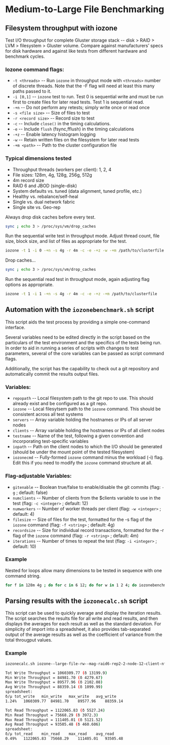 # Medium-to-Large File Benchmarking

## Filesystem throughput with iozone
Test I/O throughput for complete Gluster storage stack -- disk > RAID > LVM > filesystem > Gluster volume. Compare against manufacturers’ specs for disk hardware and against like tests from different hardware and benchmark cycles.


### Iozone command flags:
* `-t <threads>` -- Run `iozone` in throughput mode with `<threads>` number of discrete threads. Note that the -F flag will need at least this many paths passed to it.
* `-i [0,1]` -- `iozone` test to run. Test 0 is sequential write and must be run first to create files for later read tests. Test 1 is sequential read.
* `-+n` -- Do not perform any retests; simply write once or read once
* `-s <file size>` -- Size of files to test
* `-r <record size>` -- Record size to test
* `-c` -- Include `close()` in the timing calculations.
* `-e` -- Include `flush` (fsync,fflush) in the timing calculations
* `-+z` -- Enable latency histogram logging
* `-w` -- Retain written files on the filesystem for later read tests
* `-+m <path>` -- Path to the cluster configuration file

### Typical dimensions tested
* Throughput threads (workers per client): 1, 2, 4
* File sizes: 128m, 4g, 128g, 256g, 512g
* 4m record size
* RAID 6 and JBOD (single-disk)
* System defaults vs. tuned (data alignment, tuned profile, etc.)
* Healthy vs. rebalance/self-heal
* Single vs. dual network fabric
* Single site vs. Geo-rep

Always drop disk caches before every test.
```bash
sync ; echo 3 > /proc/sys/vm/drop_caches
```

Run the sequential write test in throughput mode. Adjust thread count, file size, block size, and list of files as appropriate for the test. 
```bash
iozone -t 1 -i 0 -+n -s 4g -r 4m -c -e -+z -w -+m /path/to/clusterfile
```

Drop caches…
```bash
sync ; echo 3 > /proc/sys/vm/drop_caches
```

Run the sequential read test in throughput mode, again adjusting flag options as appropriate.
```bash
iozone -t 1 -i 1 -+n -s 4g -r 4m -c -e -+z -+m /path/to/clusterfile
```

## Automation with the `iozonebenchmark.sh` script
This script aids the test process by providing a simple one-command interface.

Several variables need to be edited directly in the script based on the particulars of the test environment and the specifics of the tests being run. In order to aid in running  a series of scripts with changes to test parameters, several of the core variables can be passed as script command flags.

Additionally, the script has the capability to check out a git repository and automatically commit the results output files.

### Variables:
* `repopath` -- Local filesystem path to the git repo to use. This should already exist and be configured as a git repo.
* `iozone` -- Local filesytsem path to the `iozone` command. This should be consistent across all test systems
* `servers` -- Array variable holding the hostnames or IPs of all server nodes
* `clients` -- Array variable holding the hostnames or IPs of all client nodes
* `testname` -- Name of the test, following a given convention and incorporating test-specific variables
* `iopath` -- Path on the client nodes to which the I/O should be generated (should be under the mount point of the tested filesystem)
* `iozonecmd` -- Fully-formed `iozone` command minus the workload (-i) flag. Edit this if you need to modify the `iozone` command structure at all.

### Flag-adjustable Variables:
* `gitenable` -- Boolean true/false to enable/disable the git commits (flag: `-g` ; default: false)
* `numclients` -- Number of clients from the $clients variable to use in the test (flag: `-c <integer>` ; default: 12)
* `numworkers` -- Number of worker threads per client (flag: `-w <integer>` ; default: 4)
* `filesize` -- Size of files for the test, formatted for the -s flag of the `iozone` command (flag: `-f <string>` ; default: 4g)
* `recordsize` -- Size for individual record transactions, formatted for the -r flag of the `iozone` command (flag: `-r <string>` ; default: 4m)
* `iterations` -- Number of times to repeat the test (flag: `-i <integer>` ; default: 10)

### Example
Nested for loops allow many dimensions to be tested in sequence with one command string.
```bash
for f in 128m 4g ; do for c in 6 12; do for w in 1 2 4; do iozonebenchmark.sh -g -c $c -w $w -f $f -r 4m -i 10; done; done; done
```

## Parsing results with the `iozonecalc.sh` script
This script can be used to quickly average and display the iteration results. The script searches the results file for all write and read results, and then displays the averages for each result as well as the standard deviation. For simplicity of import into a spreadsheet, it also provides tab-separated output of the average results as well as the coefficient of variance from the total througput values.

### Example
```bash
iozonecalc.sh iozone--large-file-rw--mag-raid6-rep2-2-node-12-client-nfs-12-worker-2016-09-06-11-17-30.results

Tot Write Throughput = 1060309.77 (δ 13199.9)
Min Write Throughput = 84981.70 (δ 4279.67)
Max Write Throughput = 89577.96 (δ 2102.08)
Avg Write Throughput = 88359.14 (δ 1099.99)
spreadsheet:
δ/µ	tot_write	min_write	max_write	avg_write
1.24%	1060309.77	84981.70	89577.96	88359.14

Tot Read Throughput = 1122065.83 (δ 5527.24)
Min Read Throughput = 75668.29 (δ 3972.3)
Max Read Throughput = 111405.01 (δ 5121.52)
Avg Read Throughput = 93505.48 (δ 460.606)
spreadsheet:
δ/µ	tot_read	min_read	max_read	avg_read
0.49%	1122065.83	75668.29	111405.01	93505.48
```
